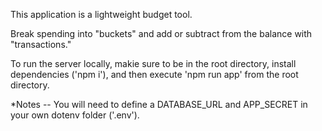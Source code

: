 This application is a lightweight budget tool. 

Break spending into "buckets" and add or subtract from the balance with "transactions."

To run the server locally, makie sure to be in the root directory, install dependencies ('npm i'), and then execute 'npm run app' from the root directory.

*Notes -- You will need to define a DATABASE_URL and APP_SECRET in your own dotenv folder ('.env').